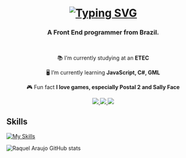 <h1 align="center">
    <a href="https://git.io/typing-svg">
        <img src="https://readme-typing-svg.herokuapp.com?font=Fantasy&weight=500&size=35&pause=1000&color=FF69B4&random=false&width=435&lines=Welcome+to+my+profile!;I'm+Raquel+Araujo." alt="Typing SVG" />
    </a>
</h1>

<h3 align="center">A Front End programmer from Brazil.</h3>

<br/>

<div align="center">
 
 📚 I’m currently studying at an **ETEC**
 
 🖥️ I’m currently learning **JavaScript, C#, GML**

🎮 Fun fact **I love games, especially Postal 2 and Sally Face**

 </div>

<div align="center"> 
  <a href="mailto:rack.araujopereira@gmail.com">
    <img src="https://img.shields.io/badge/Gmail-333333?style=for-the-badge&logo=gmail&logoColor=red" />
  </a>
  <a href="https://www.linkedin.com/in/raquel-araujo-5640172bb/" target="_blank">
    <img src="https://img.shields.io/badge/LinkedIn-0077B5?style=for-the-badge&logo=linkedin&logoColor=white" target="_blank" />
  </a>
  <a href="https://salesp07.github.io" target="_blank">
     <img src="https://img.shields.io/badge/Portfolio-FF5722?style=for-the-badge&logo=todoist&logoColor=white" target="_blank" /> <!-- sqlite, safari, google-chrome are other good icon options -->
  </a>
</div>


## Skills  

[![My Skills](https://skillicons.dev/icons?i=html,css,js,py,bootstrap)](https://skillicons.dev)


![Raquel Araujo GitHub stats](https://github-readme-stats.vercel.app/api?username=Rackaraujo&show_icons=true&theme=dracula)
